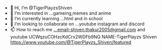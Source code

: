 - 👋 Hi, I’m @TigerPlayzsShiven
- 👀 I’m interested in ...gameing,memes and anime
- 🌱 I’m currently learning ...html and in school
- 💞️ I’m looking to collaborate on ...youtube instagram and discord
- 📫 How to reach me ...email-shiven.thakur2005@gmail.com and youtube UCWqzuCOHzcKdCrx2WDFb9NQ NAME-TigerPlayzs Shiven https://www.youtube.com/@TigerPlayzs_Shiven/featured

<!---
TigerPlayzsShiven/TigerPlayzsShiven is a ✨ special ✨ repository because its `README.md` (this file) appears on your GitHub profile.
You can click the Preview link to take a look at your changes.
--->
